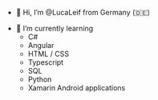 - 👋 Hi, I’m @LucaLeif from Germany (🇩🇪)
<!---
- 👀 I’m interested in ...
  - Music
  - Programming
  - Gaming
  - Memes
--->
- 🌱 I’m currently learning
  - C#
  - Angular
  - HTML / CSS
  - Typescript
  - SQL
  - Python
  - Xamarin Android applications
<!---
- ✨School
  - BBS Holzminden
LucaLeif/LucaLeif is a ✨ special ✨ repository because its `README.md` (this file) appears on your GitHub profile.
You can click the Preview link to take a look at your changes.

- 📫 How to reach me
--->
